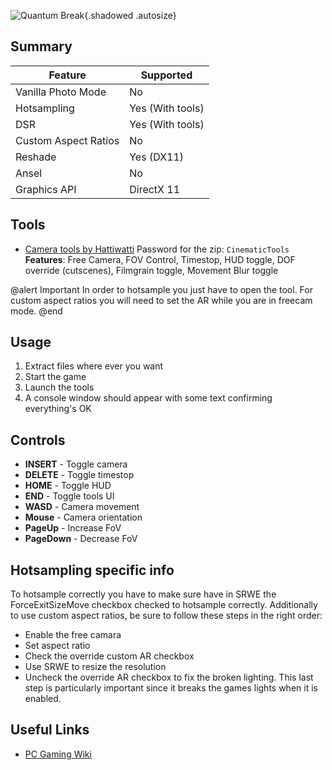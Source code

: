 ![Quantum Break](\Images\Quantum_Break.png "Shot by barkar-b"){.shadowed .autosize}

## Summary

Feature | Supported
--|--
Vanilla Photo Mode | No
Hotsampling | Yes (With tools)
DSR | Yes (With tools)
Custom Aspect Ratios | No
Reshade | Yes (DX11)
Ansel | No
Graphics API | DirectX 11
 
## Tools

* [Camera tools by Hattiwatti](https://mega.nz/#!0No22IYR!37V0-YwTXNfpWoPg-OnSXiSmQ5n3l50OvyR3kksDb8c) Password for the zip: `CinematicTools`  
**Features**: Free Camera, FOV Control, Timestop, HUD toggle, DOF override (cutscenes), Filmgrain toggle, Movement Blur toggle

@alert Important 
In order to hotsample you just have to open the tool.
For custom aspect ratios you will need to set the AR while you are in freecam mode.
@end

## Usage

1. Extract files where ever you want
2. Start the game
3. Launch the tools
4. A console window should appear with some text confirming everything's OK

## Controls

- **INSERT** - Toggle camera
- **DELETE** - Toggle timestop
- **HOME** - Toggle HUD
- **END** - Toggle tools UI
- **WASD** - Camera movement
- **Mouse** - Camera orientation
- **PageUp** - Increase FoV
- **PageDown** - Decrease FoV

## Hotsampling specific info

To hotsample correctly you have to make sure have in SRWE the ForceExitSizeMove checkbox checked to hotsample correctly. 
Additionally to use custom aspect ratios, be sure to follow these steps in the right order:

- Enable the free camara
- Set aspect ratio
- Check the override custom AR checkbox
- Use SRWE to resize the resolution
- Uncheck the override AR checkbox to fix the broken lighting. This last step is particularly important since it breaks the games lights when it is enabled.

## Useful Links

* [PC Gaming Wiki](https://pcgamingwiki.com/wiki/Quantum_Break)